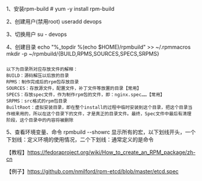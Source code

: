 
1、安装rpm-build
\# yum -y install rpm-build

2、创建用户(禁用root)
useradd devops

3、切换用户
 su - devops
 
4、创建目录
echo "%_topdir %(echo $HOME)/rpmbuild" >>  ~/.rpmmacros
mkdir -p ~/rpmbuild/{BUILD,RPMS,SOURCES,SPECS,SRPMS}
##### 
    以下为目录所对应存放文件的解释：
    BUILD：源码解压以后放的目录
    RPMS：制作完成后的rpm包存放目录
    SOURCES：存放源文件，配置文件，补丁文件等放置的目录【常用】
    SPECS：存放spec文件，作为制作rpm包的文件，即：nginx.spec……【常用】
    SRPMS：src格式的rpm包目录
    BuiltRoot：虚拟安装目录，即在整个install的过程中临时安装到这个目录，把这个目录当作根来用的，所以在这个目录下的文件，才是真正的目录文件。最终，Spec文件中最后有清理阶段，这个目录中的内容将被删除
5、查看环境变量、命令
rpmbuild --showrc 显示所有的宏，以下划线开头，一个下划线：定义环境的使用情况，二个下划线：通常定义的是命令

【教程】https://fedoraproject.org/wiki/How_to_create_an_RPM_package/zh-cn

【例子】https://github.com/nmilford/rpm-etcd/blob/master/etcd.spec